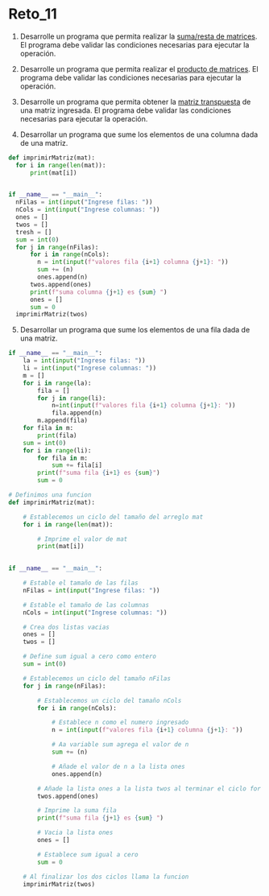 # Reto_11

1. Desarrolle un programa que permita realizar la [suma/resta de matrices](https://es.wikipedia.org/wiki/Adici%C3%B3n_matricial). El programa debe validar las condiciones necesarias para ejecutar la operación.

2. Desarrolle un programa que permita realizar el [producto de matrices](https://es.wikipedia.org/wiki/Multiplicaci%C3%B3n_de_matrices). El programa debe validar las condiciones necesarias para ejecutar la operación.

3. Desarrolle un programa que permita obtener la  [matriz transpuesta](https://es.wikipedia.org/wiki/Matriz_transpuesta) de una matriz ingresada. El programa debe validar las condiciones necesarias para ejecutar la operación.

4. Desarrollar un programa que sume los elementos de una columna dada de una matriz.
```python
def imprimirMatriz(mat):
  for i in range(len(mat)):
      print(mat[i])
  

if __name__ == "__main__":
  nFilas = int(input("Ingrese filas: "))
  nCols = int(input("Ingrese columnas: "))
  ones = []
  twos = []
  tresh = []
  sum = int(0)
  for j in range(nFilas):
      for i in range(nCols):
        n = int(input(f"valores fila {i+1} columna {j+1}: "))
        sum += (n)
        ones.append(n)
      twos.append(ones)
      print(f"suma columna {j+1} es {sum} ")
      ones = []
      sum = 0
  imprimirMatriz(twos)
```
5. Desarrollar un programa que sume los elementos de una fila dada de
una matriz.
```python
if __name__ == "__main__":
    la = int(input("Ingrese filas: "))
    li = int(input("Ingrese columnas: "))
    m = []
    for i in range(la):
        fila = []
        for j in range(li):
            n=int(input(f"valores fila {i+1} columna {j+1}: "))
            fila.append(n)
        m.append(fila)
    for fila in m:
        print(fila)
    sum = int(0)
    for i in range(li):
        for fila in m:
            sum += fila[i]
        print(f"suma fila {i+1} es {sum}")
        sum = 0
```


```python
# Definimos una funcion
def imprimirMatriz(mat):

    # Establecemos un ciclo del tamaño del arreglo mat
    for i in range(len(mat)):

        # Imprime el valor de mat
        print(mat[i])
  

if __name__ == "__main__":

    # Estable el tamaño de las filas
    nFilas = int(input("Ingrese filas: "))

    # Estable el tamaño de las columnas
    nCols = int(input("Ingrese columnas: "))

    # Crea dos listas vacias
    ones = []
    twos = []

    # Define sum igual a cero como entero
    sum = int(0)

    # Establecemos un ciclo del tamaño nFilas
    for j in range(nFilas):

        # Establecemos un ciclo del tamaño nCols
        for i in range(nCols):

            # Establece n como el numero ingresado
            n = int(input(f"valores fila {i+1} columna {j+1}: "))

            # Aa variable sum agrega el valor de n
            sum += (n)

            # Añade el valor de n a la lista ones
            ones.append(n)

        # Añade la lista ones a la lista twos al terminar el ciclo for
        twos.append(ones)

        # Imprime la suma fila
        print(f"suma fila {j+1} es {sum} ")

        # Vacia la lista ones
        ones = []

        # Establece sum igual a cero
        sum = 0

    # Al finalizar los dos ciclos llama la funcion
    imprimirMatriz(twos)
```
